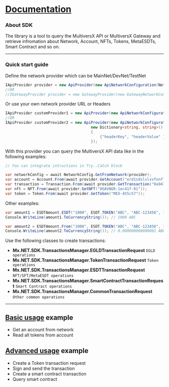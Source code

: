 # [Documentation](./index.md)

### About SDK
The library is a tool to query the MultiversX API or MultiversX Gateway and retrieve infromation about Network, Account, NFTs, Tokens, MetaESDTs, Smart Contract and so on.

---

### Quick start guide
Define the network provider which can be MainNet/DevNet/TestNet
```csharp
IApiProvider provider = new ApiProvider(new ApiNetworkConfiguration(Network.DevNet));
//OR
//IGatewayProvider provider = new GatewayProvider(new GatewayNetworkConfiguration(Network.DevNet));
```
Or use your own network provider URL or Headers
```csharp
IApiProvider customProvider1 = new ApiProvider(new ApiNetworkConfiguration(Network.DevNet, new Uri("https://your-custom-devnet-uri.com")));
//OR
IApiProvider customProvider2 = new ApiProvider(new ApiNetworkConfiguration(Network.DevNet, new Uri("https://your-custom-devnet-uri.com")),
                                      new Dictionary<string, string>()
                                      {
                                          {"headerKey", "headerValue" }
                                      });
```
With this provider you can query the MultiversX API data like in the following examples:
```csharp
// You can integrate intructions in Try..Catch block

var networkConfig = await NetworkConfig.GetFromNetwork(provider);
var account = Account.From(await provider.GetAccount("erd1sdslvlxvfnnflzj42l8czrcngq3xjjzkjp3rgul4ttk6hntr4qdsv6sets"));
var transaction = Transaction.From(await provider.GetTransaction("0a94708e9653b79665ba41a6292ec865ab09e51a32be4b96b6f76ba272665f01"));
var nft = NFT.From(await provider.GetNFT("OGAVNGR-1ec41f-01"));
var token = Token.From(await provider.GetToken("MEX-455c57"));
```
Other examples:
```csharp
var amount1 = ESDTAmount.ESDT("1000", ESDT.TOKEN("ABC", "ABC-123456", 18)); //18 decimals are added at the end
Console.WriteLine(amount1.ToCurrencyString()); // 1000 ABC

var amount2 = ESDTAmount.From("1000", ESDT.TOKEN("ABC", "ABC-123456", 18)); //'From' means you need to add the decimals
Console.WriteLine(amount2.ToCurrencyString()); // 0.000000000000001 ABC
```
Use the following classes to create transactions:
- **Mx.NET.SDK.TransactionsManager.EGLDTransactionRequest** `EGLD operations`
- **Mx.NET.SDK.TransactionsManager.TokenTransactionRequest** `Token operations`
- **Mx.NET.SDK.TransactionsManager.ESDTTransactionRequest** `NFT/SFT/MetaESDT operations`
- **Mx.NET.SDK.TransactionsManager.SmartContractTransactionRequest** `Smart Contract operations`
- **Mx.NET.SDK.TransactionsManager.CommonTransactionRequest** `Other common operations`

---

## [Basic usage](https://github.com/RemarkableTools/Mx.NET.SDK/blob/master/docs/basic.md) example
- Get an account from network
- Read all tokens from account

## [Advanced usage](https://github.com/RemarkableTools/Mx.NET.SDK/blob/master/docs/advanced.md) example
- Create a Token transaction request
- Sign and send the transaction
- Create a smart contract transaction
- Query smart contract
